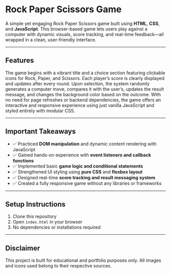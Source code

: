 # Rock Paper Scissors Game

A simple yet engaging Rock Paper Scissors game built using **HTML**, **CSS**, and **JavaScript**. This browser-based game lets users play against a computer with dynamic visuals, score tracking, and real-time feedback—all wrapped in a clean, user-friendly interface.

---

## Features

The game begins with a vibrant title and a choice section featuring clickable icons for Rock, Paper, and Scissors. Each player’s score is clearly displayed and updates after every round. Upon selection, the system randomly generates a computer move, compares it with the user’s, updates the result message, and changes the background color based on the outcome. With no need for page refreshes or backend dependencies, the game offers an interactive and responsive experience using just vanilla JavaScript and styled entirely with modular CSS.

---

## Important Takeaways

- ✅ Practiced **DOM manipulation** and dynamic content rendering with JavaScript  
- ✅ Gained hands-on experience with **event listeners and callback functions**  
- ✅ Implemented basic **game logic and conditional statements**  
- ✅ Strengthened UI styling using **pure CSS** and **flexbox layout**  
- ✅ Designed real-time **score tracking and result messaging system**  
- ✅ Created a fully responsive game without any libraries or frameworks  

---

## Setup Instructions

1. Clone this repository  
2. Open `index.html` in your browser  
3. No dependencies or installations required

---

## Disclaimer

This project is built for educational and portfolio purposes only. All images and icons used belong to their respective sources.

